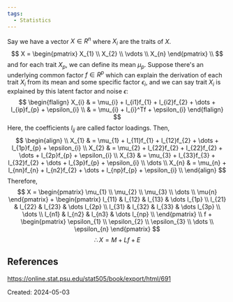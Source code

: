 ```yaml
---
tags:
  - Statistics
---
```

Say we have a vector $X \in R^n$ where $X_i$ are the traits of $X$.
$$
X = 
\begin{pmatrix}
X_{1} \\
X_{2} \\
\vdots \\
X_{n}
\end{pmatrix} \\
$$
and for each trait $X_{p}$, we can define its mean $\mu_p$. Suppose there's an underlying common factor $f \in R^p$ which can explain the derivation of each trait $X_i$ from its mean and some specific factor $\epsilon_i$, and we can say trait $X_i$ is explained by this latent factor and noise $\epsilon$:
$$
\begin{flalign}
X_{i} & = \mu_{i} + l_{i1}f_{1} + l_{i2}f_{2} + \dots + l_{ip}f_{p} + \epsilon_{i} \\
& = \mu_{i} + l_{i}^Tf + \epsilon_{i}
\end{flalign}
$$
Here, the coefficients $l_{ij}$ are called factor loadings.
Then,
$$
\begin{align} \\
X_{1} & = \mu_{1} + l_{11}f_{1} + l_{12}f_{2} + \dots + l_{1p}f_{p} + \epsilon_{i} \\
X_{2} & = \mu_{2} + l_{22}f_{2} + l_{22}f_{2} + \dots + l_{2p}f_{p} + \epsilon_{i} \\
X_{3} & = \mu_{3} + l_{33}f_{3} + l_{32}f_{2} + \dots + l_{3p}f_{p} + \epsilon_{i} \\
\dots \\
X_{n} & = \mu_{n} + l_{nn}f_{n} + l_{n2}f_{2} + \dots + l_{np}f_{p} + \epsilon_{i} \\
\end{align}
$$
Therefore,
$$
X = 
\begin{pmatrix}
\mu_{1} \\
\mu_{2} \\
\mu_{3} \\
\dots \\
\mu{n}
\end{pmatrix} + 
\begin{pmatrix}
l_{11}  & l_{12} & l_{13} & \dots l_{1p} \\
l_{21}  & l_{22} & l_{23} & \dots l_{2p} \\
l_{31}  & l_{32} & l_{33} & \dots l_{3p} \\
\dots \\
l_{n1}  & l_{n2} & l_{n3} & \dots l_{np} \\
\end{pmatrix} \\
f +
\begin{pmatrix}
\epsilon_{1} \\
\epsilon_{2} \\
\epsilon_{3} \\
\dots \\
\epsilon_{n}
\end{pmatrix}
$$
$$
\therefore X = M + Lf + E
$$


## References
https://online.stat.psu.edu/stat505/book/export/html/691

Created: 2024-05-03